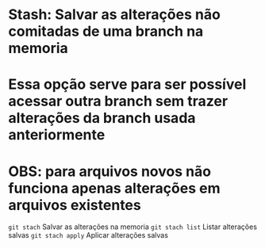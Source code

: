 # Stash: Salvar as alterações não comitadas de uma branch na memoria
# Essa opção serve para ser possível acessar outra branch sem trazer alterações da branch usada anteriormente
# OBS: para arquivos novos não funciona apenas alterações em arquivos existentes

`git stach` Salvar as alterações na memoria
`git stach list` Listar alterações salvas
`git stach apply` Aplicar alterações salvas